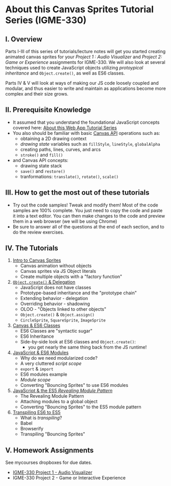 # About this Canvas Sprites Tutorial Series (IGME-330)
## I. Overview
Parts I-III of this series of tutorials/lecture notes will get you started creating animated canvas sprites for your *Project 1 : Audio Visualizer* and *Project 2: Game or Experience* assignments for IGME-330. We will also look at several techniques used to create JavaScript objects utilizing *protoypical inheritance* and `Object.create()`, as well as ES6 classes. 

Parts IV & V will look at ways of making our JS code loosely coupled and modular, and thus easier to write and maintain as applications become more complex and their size grows.

## II. Prerequisite Knowledge
- It assumed that you understand the foundational JavaScript concepts covered here: [About this Web App Tutorial Series](./web-apps-0.md)
- You also should be familiar with basic [Canvas API](https://developer.mozilla.org/en-US/docs/Web/API/Canvas_API) operations such as:
   - obtaining a 2D drawing context
   - *drawing state* variables such as `fillStyle`, `lineStyle`, `globalAlpha`
    - creating paths, lines, curves, and arcs
    - `stroke()` and `fill()`
- and Canvas API concepts:
    - drawing state stack
    - `save()` and `restore()`
    - tranformations: `translate()`, `rotate()`, `scale()`

## III. How to get the most out of these tutorials
- Try out the code samples! Tweak and modify them! Most of the code samples are 100% complete. You just need to copy the code and paste it into a text editor. You can then make changes to the code and preview them in a web browser (we will be using Chrome)
- Be sure to answer all of the questions at the end of each section, and to do the review exercises.

## IV. The Tutorials
1. [Intro to Canvas Sprites](./canvas-sprites-1.md)
    - Canvas animation without objects
    - Canvas sprites via JS Object literals
    - Create multiple objects with a "factory function"
1. [`Object.create()` & Delegation](./canvas-sprites-2.md)
    - JavaScript does not have classes
    - Prototype-based inheritance and the "prototype chain"
    - Extending behavior - delegation
    - Overriding behavior - shadowing
    - OLOO - "Objects linked to other objects"
    - `Object.create()` & `Object.assign()`
    - `CircleSprite`, `SquareSprite`, `ImageSprite`
1. [Canvas & ES6 Classes](./canvas-sprites-3.md)
    - ES6 Classes are "syntactic sugar"
    - ES6 Inheritance
    - Side-by-side look at ES6 classes and `Object.create()`:
        - you get nearly the same thing back from the JS runtime!
1. [JavaScript & ES6 Modules](./canvas-sprites-4.md)
    - Why do we need modularized code?
    - A very cluttered *script scope*
    - `export` & `import`
    - ES6 modules example
    - *Module scope*
    - Converting "Bouncing Sprites" to use ES6 modules
1. [JavaScript & the ES5 *Revealing Module Pattern*](./canvas-sprites-5.md)
    - The Revealing Module Pattern
    - Attaching modules to a global object
    - Converting "Bouncing Sprites" to the ES5 module pattern
1. [Transpiling ES6 to ES5](./canvas-sprites-5.md)
    - What is *transpiling*?
    - Babel
    - Browserify
    - Transpiling "Bouncing Sprites"

## V. Homework Assignments
See mycourses dropboxes for due dates.
- [IGME-330 Project 1 - Audio Visualizer](http://igm.rit.edu/~acjvks/courses/2018-spring/330/html/project-1/)
- IGME-330 Project 2 - Game or Interactive Experience


